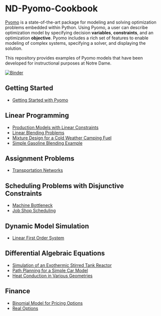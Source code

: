 # ND-Pyomo-Cookbook

[Pyomo](http://www.pyomo.org/) is a state-of-the-art package for modeling and solving optimization problems embedded within Python. Using Pyomo, a user can describe optimization model by specifying decision **variables**, **constraints**, and an optimization **objective**. Pyomo includes a rich set of features to enable modeling of complex systems, specifying a solver, and displaying the solution.

This repository provides examples of Pyomo models that have been developed for instructional purposes at Notre Dame.

[![Binder](https://mybinder.org/badge.svg)](https://mybinder.org/v2/gh/jckantor/ND-Pyomo-Cookbook/master)


## Getting Started

* [Getting Started with Pyomo](notebooks/intro/Getting_Started_with_Pyomo.ipynb)

## Linear Programming

* [Production Models with Linear Constraints](notebooks/lp/Production_Models_with_Linear_Constraints.ipynb)
* [Linear Blending Problems](notebooks/lp/Linear_Blending_Problem.ipynb)
* [Mixture Design for a Cold Weather Camping Fuel](notebooks/lp/Mixture_Design_Cold_Weather_Fuel.ipynb)
* [Simple Gasoline Blending Example](notebooks/lp/Gasoline_Blending.ipynb)

## Assignment Problems

* [Transportation Networks](notebooks/lp/Transportation_Networks.ipynb)

## Scheduling Problems with Disjunctive Constraints

* [Machine Bottleneck](notebooks/scheduling/Machine_Bottleneck.ipynb)
* [Job Shop Scheduling](notebooks/scheduling/Job_Shop_Scheduling.ipynb)

## Dynamic Model Simulation

* [Linear First Order System](notebooks/dynamics/Linear_First_Order_System.ipynb)

## Differential Algebraic Equations

* [Simulation of an Exothermic Stirred Tank Reactor](notebooks/dae/Exothermic_CSTR.ipynb)
* [Path Planning for a Simple Car Model](notebooks/dae/Path_Planning_for_a_Simple_Car.ipynb)
* [Heat Conduction in Various Geometries](notebooks/pde/Heat_Conduction_in_Various_Geometries.ipynb)

## Finance

* [Binomial Model for Pricing Options](notebooks/finance/Binomial_Model_for_Pricing_Options.ipynb)
* [Real Options](notebooks/finance/Real_Options.ipynb)

